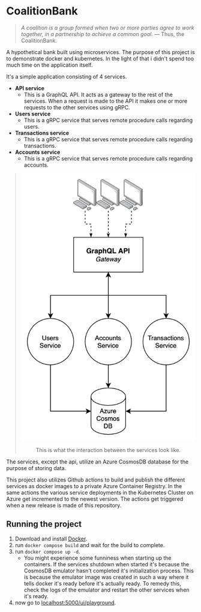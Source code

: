 # CoalitionBank
> *A coalition is a group formed when two or more parties agree to work together, in a partnership to achieve a common goal.* &mdash; Thus, the CoalitionBank.

A hypothetical bank built using microservices. The purpose of this project is to demonstrate docker and kubernetes. In the light of that i didn't spend too much time on the application itself.

It's a simple application consisting of 4 services.
- **API service**
  - This is a GraphQL API. It acts as a gateway to the rest of the services. When a request is made to the API it makes one or more requests to the other services using gRPC.
- **Users service**
  - This is a gRPC service that serves remote procedure calls regarding users.
- **Transactions service**
  - This is a gRPC service that serves remote procedure calls regarding transactions.
- **Accounts service**
  - This is a gRPC service that serves remote procedure calls regarding accounts.

>![theoreical](docs/theoretical.jpg)
><center>This is what the interaction between the services look like.</center>

The services, except the api, utilize an Azure CosmosDB database for the purpose of storing data.

This project also utilizes Github actions to build and publish the different services as docker images to a private Azure Container Registry. In the same actions the various service deployments in the Kubernetes Cluster on Azure get incremented to the newest version. The actions get triggered when a new release is made of this repository.

## Running the project

1. Download and install [Docker](https://www.docker.com/get-started).
2. run `docker compose build` and wait for the build to complete.
3. run `docker compose up -d`.
   - You might experience some funniness when starting up the containers. If the services shutdown when started it's because the CosmosDB emulator hasn't completed it's initialization process. This is because the emulator image was created in such a way where it tells docker it's ready before it's actually ready. To remedy this, check the logs of the emulator and restart the other services when it's ready.
4. now go to [localhost:5000/ui/playground](http://localhost:5000/ui/playground).